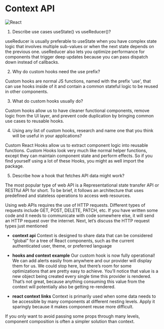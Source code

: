 # Context API

![React](https://ms314006.github.io/static/b7a8f321b0bbc07ca9b9d22a7a505ed5/97b31/React.jpg)

1. Describe use cases useState() vs useReducer()?

useReducer is usually preferable to useState when you have complex state logic that involves multiple sub-values or when the next state depends on the previous one. useReducer also lets you optimize performance for components that trigger deep updates because you can pass dispatch down instead of callbacks.

2. Why do custom hooks need the use prefix?

Custom hooks are normal JS functions, named with the prefix 'use', that can use hooks inside of it and contain a common stateful logic to be reused in other components.

3. What do custom hooks usually do?

Custom hooks allow us to have cleaner functional components, remove logic from the UI layer, and prevent code duplication by bringing common use cases to reusable hooks.

4. Using any list of custom hooks, research and name one that you think will be useful in your applications?

Custom React Hooks allow us to extract component logic into reusable functions. Custom Hooks look very much like normal helper functions, except they can maintain component state and perform effects. So if you find yourself using a lot of these Hooks, you might as well import the package.

5. Describe how a hook that fetches API data might work?

The most popular type of web API is a Representational state transfer API or RESTful API for short. To be brief, it follows an architecture that uses predefined and stateless operations to access web resources.

Using web APIs requires the use of HTTP requests. Different types of requests include GET, POST, DELETE, PATCH, etc. If you have written some code and it needs to communicate with code somewhere else, it will send an HTTP request over the internet. Next, let’s discuss the HTTP request types just mentioned


* **context api** Context is designed to share data that can be considered “global” for a tree of React components, such as the current authenticated user, theme, or preferred language

* **hooks and context example** Our custom hook is now fully operational! We can add alerts easily from anywhere and our provider will display them for us. We could stop here, but there’s room for some optimizations that are pretty easy to achieve.
You’ll notice that value is a new object being created every single time this provider is rendered. That’s not great, because anything consuming this value from the context will potentially also be getting re-rendered.

* **react context links** Context is primarily used when some data needs to be accessible by many components at different nesting levels. Apply it sparingly because it makes component reuse more difficult.

If you only want to avoid passing some props through many levels, component composition is often a simpler solution than context.